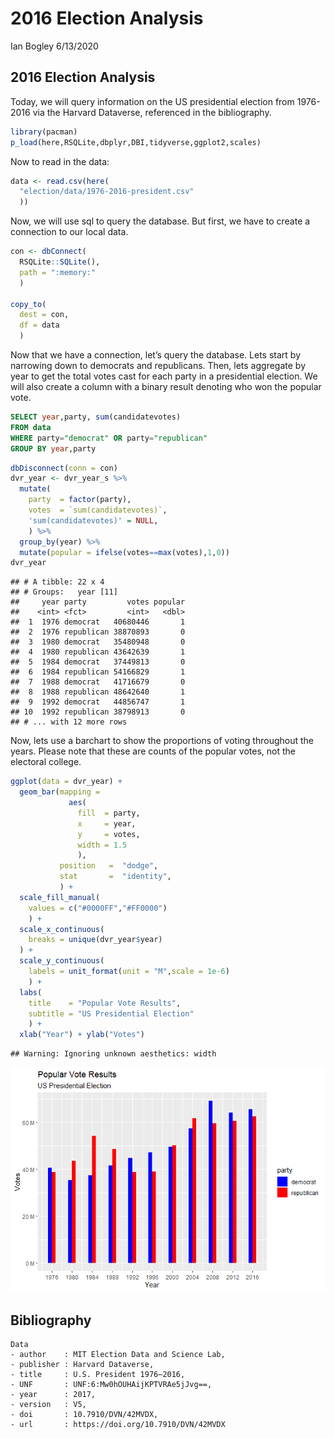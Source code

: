 2016 Election Analysis
================
Ian Bogley
6/13/2020

## 2016 Election Analysis

Today, we will query information on the US presidential election from
1976-2016 via the Harvard Dataverse, referenced in the bibliography.

``` r
library(pacman)
p_load(here,RSQLite,dbplyr,DBI,tidyverse,ggplot2,scales)
```

Now to read in the data:

``` r
data <- read.csv(here(
  "election/data/1976-2016-president.csv"
  ))
```

Now, we will use sql to query the database. But first, we have to create
a connection to our local data.

``` r
con <- dbConnect(
  RSQLite::SQLite(), 
  path = ":memory:"
  )

copy_to(
  dest = con, 
  df = data
  )
```

Now that we have a connection, let’s query the database. Lets start by
narrowing down to democrats and republicans. Then, lets aggregate by
year to get the total votes cast for each party in a presidential
election. We will also create a column with a binary result denoting who
won the popular vote.

``` sql
SELECT year,party, sum(candidatevotes)
FROM data
WHERE party="democrat" OR party="republican"
GROUP BY year,party
```

``` r
dbDisconnect(conn = con)
dvr_year <- dvr_year_s %>%
  mutate(
    party  = factor(party),
    votes  = `sum(candidatevotes)`,
    'sum(candidatevotes)' = NULL,
    ) %>%
  group_by(year) %>%
  mutate(popular = ifelse(votes==max(votes),1,0))
dvr_year
```

    ## # A tibble: 22 x 4
    ## # Groups:   year [11]
    ##     year party         votes popular
    ##    <int> <fct>         <int>   <dbl>
    ##  1  1976 democrat   40680446       1
    ##  2  1976 republican 38870893       0
    ##  3  1980 democrat   35480948       0
    ##  4  1980 republican 43642639       1
    ##  5  1984 democrat   37449813       0
    ##  6  1984 republican 54166829       1
    ##  7  1988 democrat   41716679       0
    ##  8  1988 republican 48642640       1
    ##  9  1992 democrat   44856747       1
    ## 10  1992 republican 38798913       0
    ## # ... with 12 more rows

Now, lets use a barchart to show the proportions of voting throughout
the years. Please note that these are counts of the popular votes, not
the electoral college.

``` r
ggplot(data = dvr_year) +
  geom_bar(mapping = 
             aes(
               fill  = party, 
               x     = year,
               y     = votes,
               width = 1.5
               ),
           position   =  "dodge",
           stat       =  "identity",
           ) +
  scale_fill_manual(
    values = c("#0000FF","#FF0000")
    ) +
  scale_x_continuous(
    breaks = unique(dvr_year$year)
  ) +
  scale_y_continuous(
    labels = unit_format(unit = "M",scale = 1e-6)
    ) +
  labs(
    title    = "Popular Vote Results",
    subtitle = "US Presidential Election"
    ) +
  xlab("Year") + ylab("Votes") 
```

    ## Warning: Ignoring unknown aesthetics: width

![](election_files/figure-gfm/plot1-1.png)<!-- -->

## Bibliography

``` bibliography
Data
- author    : MIT Election Data and Science Lab,
- publisher : Harvard Dataverse,
- title     : U.S. President 1976–2016,
- UNF       : UNF:6:Mw0hOUHAijKPTVRAe5jJvg==,
- year      : 2017,
- version   : V5,
- doi       : 10.7910/DVN/42MVDX,
- url       : https://doi.org/10.7910/DVN/42MVDX
```
